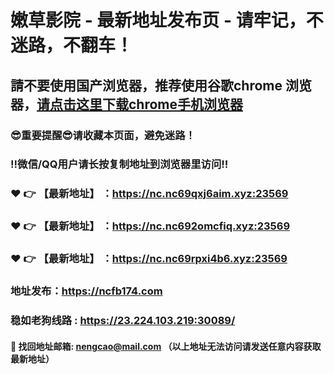 # 嫩草影院 - 最新地址发布页 - 请牢记，不迷路，不翻车！

## 請不要使用国产浏览器，推荐使用谷歌chrome 浏览器，<a href = "https://www.google.cn/chrome/">请点击这里下载chrome手机浏览器</a>

### :sunglasses:重要提醒:sunglasses:请收藏本页面，避免迷路！
### ‼️微信/QQ用户请长按复制地址到浏览器里访问‼️

### :heart: :point_right: 【最新地址】 ：https://nc.nc69qxj6aim.xyz:23569
### :heart: :point_right: 【最新地址】 ：https://nc.nc692omcfiq.xyz:23569
### :heart: :point_right: 【最新地址】 ：https://nc.nc69rpxi4b6.xyz:23569

### 地址发布：https://ncfb174.com
### 稳如老狗线路 : https://23.224.103.219:30089/

#### :e-mail: __找回地址邮箱: nengcao@mail.com （以上地址无法访问请发送任意内容获取最新地址）__
